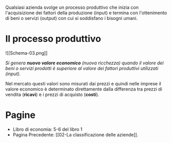 Qualsiasi azienda svolge un processo produttivo che inizia con l'acquisizione dei fattori della produzione (input) e termina con l'ottenimento di beni o servizi (output) con cui si soddisfano i bisogni umani.
# Il processo produttivo

![[Schema-03.png]]

*Si genera **nuovo valore economico** (nuova ricchezza) quando il valore dei beni o servizi prodotti è superiore al valore dei fattori produttivi utilizzati (input).*

Nel mercato questi valori sono misurati dai prezzi e quindi nelle imprese il valore economico è determinato direttamente dalla differenza tra prezzi di vendita (**ricavi**) e i prezzi di acquisto (**costi**).
# Pagine
- Libro di economia: 5-6 del libro 1
- Pagina Precedente: [[02-La classificazione delle aziende]].